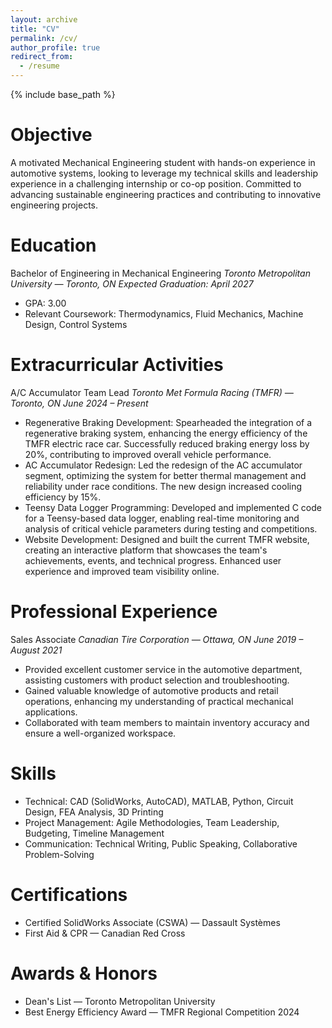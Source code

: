 ```yaml
---
layout: archive
title: "CV"
permalink: /cv/
author_profile: true
redirect_from:
  - /resume
---
```


{% include base_path %}

Objective
======
A motivated Mechanical Engineering student with hands-on experience in automotive systems, looking to leverage my technical skills and leadership experience in a challenging internship or co-op position. Committed to advancing sustainable engineering practices and contributing to innovative engineering projects.

Education
======
Bachelor of Engineering in Mechanical Engineering
*Toronto Metropolitan University — Toronto, ON*
*Expected Graduation: April 2027*
  * GPA: 3.00
  * Relevant Coursework: Thermodynamics, Fluid Mechanics, Machine Design, Control Systems
  
Extracurricular Activities
======
A/C Accumulator Team Lead
*Toronto Met Formula Racing (TMFR) — Toronto, ON*
*June 2024 – Present*
  * Regenerative Braking Development: Spearheaded the integration of a regenerative braking system, enhancing the energy 
    efficiency of the TMFR electric race car. Successfully reduced braking energy loss by 20%, contributing to improved 
    overall vehicle performance.
  * AC Accumulator Redesign: Led the redesign of the AC accumulator segment, optimizing the system for better thermal 
    management and reliability under race conditions. The new design increased cooling efficiency by 15%.
  * Teensy Data Logger Programming: Developed and implemented C code for a Teensy-based data logger, enabling real-time 
    monitoring and analysis of critical vehicle parameters during testing and competitions.
  * Website Development: Designed and built the current TMFR website, creating an interactive platform that showcases the 
    team's achievements, events, and technical progress. Enhanced user experience and improved team visibility online.

Professional Experience
======
Sales Associate
*Canadian Tire Corporation — Ottawa, ON*
*June 2019 – August 2021*
  * Provided excellent customer service in the automotive department, assisting customers with product selection and 
    troubleshooting.
  * Gained valuable knowledge of automotive products and retail operations, enhancing my understanding of practical 
    mechanical applications.
  * Collaborated with team members to maintain inventory accuracy and ensure a well-organized workspace.
  
Skills
======
* Technical: CAD (SolidWorks, AutoCAD), MATLAB, Python, Circuit Design, FEA Analysis, 3D Printing
* Project Management: Agile Methodologies, Team Leadership, Budgeting, Timeline Management
* Communication: Technical Writing, Public Speaking, Collaborative Problem-Solving
  
Certifications
======
* Certified SolidWorks Associate (CSWA) — Dassault Systèmes
* First Aid & CPR — Canadian Red Cross
  
Awards & Honors
======
* Dean's List — Toronto Metropolitan University
* Best Energy Efficiency Award — TMFR Regional Competition 2024
